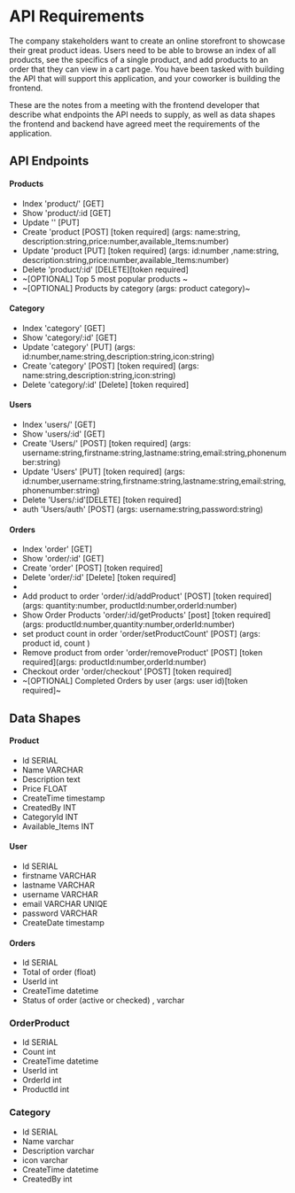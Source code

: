 # API Requirements
The company stakeholders want to create an online storefront to showcase their great product ideas. Users need to be able to browse an index of all products, see the specifics of a single product, and add products to an order that they can view in a cart page. You have been tasked with building the API that will support this application, and your coworker is building the frontend.

These are the notes from a meeting with the frontend developer that describe what endpoints the API needs to supply, as well as data shapes the frontend and backend have agreed meet the requirements of the application. 

## API Endpoints
#### Products
- Index  'product/'     [GET]
- Show   'product/:id   [GET]
- Update '' [PUT]
- Create 'product       [POST]  [token required]    (args: name:string, description:string,price:number,available_Items:number)
- Update 'product       [PUT]   [token required]    (args: id:number ,name:string, description:string,price:number,available_Items:number)
- Delete 'product/:id'  [DELETE][token required]
- ~[OPTIONAL] Top 5 most popular products ~
- ~[OPTIONAL] Products by category (args: product category)~

#### Category
- Index  'category'        [GET]
- Show   'category/:id'    [GET]
- Update 'category'        [PUT]    (args:  id:number,name:string,description:string,icon:string)
- Create 'category'        [POST]      [token required] (args:  name:string,description:string,icon:string)
- Delete 'category/:id'    [Delete]    [token required]
  

#### Users
- Index 'users/'    [GET] 
- Show 'users/:id'  [GET] 
- Create 'Users/'   [POST]   [token required] (args: username:string,firstname:string,lastname:string,email:string,phonenumber:string)
- Update 'Users'    [PUT]    [token required] (args: id:number,username:string,firstname:string,lastname:string,email:string,phonenumber:string)
- Delete 'Users/:id'[DELETE] [token required]
- auth 'Users/auth' [POST] (args: username:string,password:string)

#### Orders
- Index  'order'        [GET]
- Show   'order/:id'    [GET]
- Create 'order'        [POST]      [token required]
- Delete 'order/:id'    [Delete]    [token required]
- 
- Add product to order 'order/:id/addProduct' [POST]    [token required]   (args: quantity:number, productId:number,orderId:number)
- Show Order Products 'order/:id/getProducts' [post]    [token required]    (args: productId:number,quantity:number,orderId:number)
- set product count in order 'order/setProductCount'    [POST] (args: product id, count )
- Remove product from order 'order/removeProduct'       [POST] [token required](args: productId:number,orderId:number)
- Checkout order 'order/checkout'                       [POST] [token required]
- ~[OPTIONAL] Completed Orders by user (args: user id)[token required]~

## Data Shapes
#### Product
- Id SERIAL
- Name VARCHAR
- Description text
- Price FLOAT
- CreateTime timestamp
- CreatedBy INT
- CategoryId INT
- Available_Items INT

#### User
- Id SERIAL
- firstname VARCHAR
- lastname VARCHAR
- username VARCHAR
- email VARCHAR UNIQE
- password VARCHAR
- CreateDate timestamp

#### Orders
- Id SERIAL
- Total of order (float)
- UserId int
- CreateTime datetime
- Status  of order (active or checked) , varchar
  
### OrderProduct
- Id SERIAL
- Count int
- CreateTime datetime
- UserId int
- OrderId int
- ProductId int

### Category
- Id SERIAL
- Name varchar
- Description varchar
- icon varchar
- CreateTime datetime
- CreatedBy int

